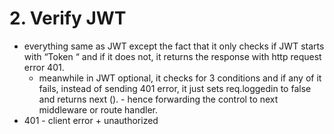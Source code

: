 # 2. Verify JWT

- everything same as JWT except the fact that it only checks if JWT starts with “Token “ and if it does not, it returns the response with http request  error 401.
    - meanwhile in JWT optional, it checks for 3 conditions and if any of it fails, instead of sending 401 error, it just sets req.loggedin to false and returns next (). - hence forwarding the control to next middleware or route handler.
- 401 - client error + unauthorized